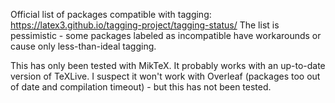 Official list of packages compatible with tagging: https://latex3.github.io/tagging-project/tagging-status/
The list is pessimistic - some packages labeled as incompatible have workarounds or cause only less-than-ideal tagging.

This has only been tested with MikTeX. It probably works with an up-to-date version of TeXLive.
I suspect it won't work with Overleaf (packages too out of date and compilation timeout) - but this has not been tested.
